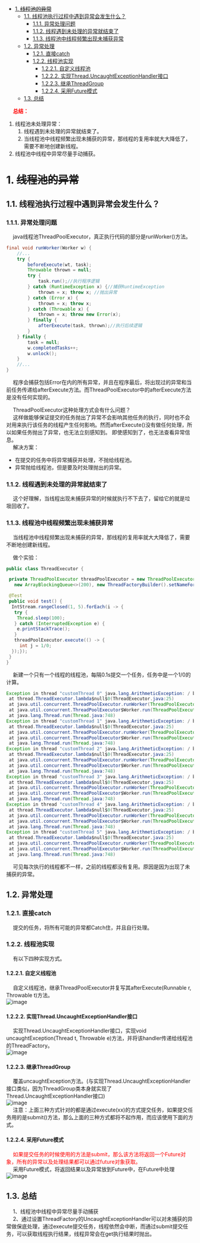 
<!-- TOC -->

- [1. ~~线程池的异常~~](#1-线程池的异常)
    - [1.1. 线程池执行过程中遇到异常会发生什么？](#11-线程池执行过程中遇到异常会发生什么)
        - [1.1.1. 异常处理问题](#111-异常处理问题)
        - [1.1.2. 线程遇到未处理的异常就结束了](#112-线程遇到未处理的异常就结束了)
        - [1.1.3. 线程池中线程频繁出现未捕获异常](#113-线程池中线程频繁出现未捕获异常)
    - [1.2. 异常处理](#12-异常处理)
        - [1.2.1. 直接catch](#121-直接catch)
        - [1.2.2. 线程池实现](#122-线程池实现)
            - [1.2.2.1. 自定义线程池](#1221-自定义线程池)
            - [1.2.2.2. 实现Thread.UncaughtExceptionHandler接口](#1222-实现threaduncaughtexceptionhandler接口)
            - [1.2.2.3. 继承ThreadGroup](#1223-继承threadgroup)
            - [1.2.2.4. 采用Future模式](#1224-采用future模式)
    - [1.3. 总结](#13-总结)

<!-- /TOC -->

&emsp; **<font color = "red">总结：</font>**  
1. 线程池未处理异常：
    1. 线程遇到未处理的异常就结束了。  
    2. 当线程池中线程频繁出现未捕获的异常，那线程的复用率就大大降低了，需要不断地创建新线程。  
2. 线程池中线程中异常尽量手动捕获。  

# 1. ~~线程池的异常~~
<!-- 
****
https://mp.weixin.qq.com/s/7pQoC9PSqN43sbfhr0IUmA
-->

## 1.1. 线程池执行过程中遇到异常会发生什么？   
### 1.1.1. 异常处理问题  
&emsp; java线程池ThreadPoolExecutor，真正执行代码的部分是runWorker()方法。  

```java
final void runWorker(Worker w) {
    //...
    try {
        beforeExecute(wt, task);
        Throwable thrown = null;
        try {
            task.run();//执行程序逻辑
        } catch (RuntimeException x) {//捕获RuntimeException
            thrown = x; throw x; //抛出异常
        } catch (Error x) {
            thrown = x; throw x;
        } catch (Throwable x) {
            thrown = x; throw new Error(x);
        } finally {
            afterExecute(task, thrown);//执行后续逻辑
        }
    } finally {
        task = null;
        w.completedTasks++;
        w.unlock();
    }
    //...
}
```
&emsp; 程序会捕获包括Error在内的所有异常，并且在程序最后，将出现过的异常和当前任务传递给afterExecute方法。而ThreadPoolExecutor中的afterExecute方法是没有任何实现的。  

&emsp; ThreadPoolExecutor这种处理方式会有什么问题？  
&emsp; 这样做能够保证提交的任务抛出了异常不会影响其他任务的执行，同时也不会对用来执行该任务的线程产生任何影响。然而afterExecute()没有做任何处理，所以如果任务抛出了异常，也无法立刻感知到。 即使感知到了，也无法查看异常信息。  
&emsp; 解决方案：  

* 在提交的任务中将异常捕获并处理，不抛给线程池。  
* 异常抛给线程池，但是要及时处理抛出的异常。  

### 1.1.2. 线程遇到未处理的异常就结束了
&emsp; 这个好理解，当线程出现未捕获异常的时候就执行不下去了，留给它的就是垃圾回收了。

### 1.1.3. 线程池中线程频繁出现未捕获异常
&emsp; 当线程池中线程频繁出现未捕获的异常，那线程的复用率就大大降低了，需要不断地创建新线程。

&emsp; 做个实验：

```java
public class ThreadExecutor {

 private ThreadPoolExecutor threadPoolExecutor = new ThreadPoolExecutor(1, 1, 60, TimeUnit.SECONDS,
   new ArrayBlockingQueue<>(200), new ThreadFactoryBuilder().setNameFormat("customThread %d").build());

 @Test
 public void test() {
  IntStream.rangeClosed(1, 5).forEach(i -> {
   try {
    Thread.sleep(100);
   } catch (InterruptedException e) {
    e.printStackTrace();
   }
   threadPoolExecutor.execute(() -> {
     int j = 1/0;
  });});
 }
}
```

&emsp; 新建一个只有一个线程的线程池，每隔0.1s提交一个任务，任务中是一个1/0的计算。

```java
Exception in thread "customThread 0" java.lang.ArithmeticException: / by zero
 at thread.ThreadExecutor.lambda$null$0(ThreadExecutor.java:25)
 at java.util.concurrent.ThreadPoolExecutor.runWorker(ThreadPoolExecutor.java:1142)
 at java.util.concurrent.ThreadPoolExecutor$Worker.run(ThreadPoolExecutor.java:617)
 at java.lang.Thread.run(Thread.java:748)
Exception in thread "customThread 1" java.lang.ArithmeticException: / by zero
 at thread.ThreadExecutor.lambda$null$0(ThreadExecutor.java:25)
 at java.util.concurrent.ThreadPoolExecutor.runWorker(ThreadPoolExecutor.java:1142)
 at java.util.concurrent.ThreadPoolExecutor$Worker.run(ThreadPoolExecutor.java:617)
 at java.lang.Thread.run(Thread.java:748)
Exception in thread "customThread 2" java.lang.ArithmeticException: / by zero
 at thread.ThreadExecutor.lambda$null$0(ThreadExecutor.java:25)
 at java.util.concurrent.ThreadPoolExecutor.runWorker(ThreadPoolExecutor.java:1142)
 at java.util.concurrent.ThreadPoolExecutor$Worker.run(ThreadPoolExecutor.java:617)
 at java.lang.Thread.run(Thread.java:748)
Exception in thread "customThread 3" java.lang.ArithmeticException: / by zero
 at thread.ThreadExecutor.lambda$null$0(ThreadExecutor.java:25)
 at java.util.concurrent.ThreadPoolExecutor.runWorker(ThreadPoolExecutor.java:1142)
 at java.util.concurrent.ThreadPoolExecutor$Worker.run(ThreadPoolExecutor.java:617)
 at java.lang.Thread.run(Thread.java:748)
Exception in thread "customThread 4" java.lang.ArithmeticException: / by zero
 at thread.ThreadExecutor.lambda$null$0(ThreadExecutor.java:25)
 at java.util.concurrent.ThreadPoolExecutor.runWorker(ThreadPoolExecutor.java:1142)
 at java.util.concurrent.ThreadPoolExecutor$Worker.run(ThreadPoolExecutor.java:617)
 at java.lang.Thread.run(Thread.java:748)
Exception in thread "customThread 5" java.lang.ArithmeticException: / by zero
 at thread.ThreadExecutor.lambda$null$0(ThreadExecutor.java:25)
 at java.util.concurrent.ThreadPoolExecutor.runWorker(ThreadPoolExecutor.java:1142)
 at java.util.concurrent.ThreadPoolExecutor$Worker.run(ThreadPoolExecutor.java:617)
 at java.lang.Thread.run(Thread.java:748)
```

&emsp; 可见每次执行的线程都不一样，之前的线程都没有复用。原因是因为出现了未捕获的异常。

## 1.2. 异常处理

### 1.2.1. 直接catch  
&emsp; 提交的任务，将所有可能的异常都Catch住，并且自行处理。  

### 1.2.2. 线程池实现  
&emsp; 有以下四种实现方式。  

#### 1.2.2.1. 自定义线程池  
&emsp; 自定义线程池，继承ThreadPoolExecutor并复写其afterExecute(Runnable r, Throwable t)方法。  
![image](http://www.wt1814.com/static/view/images/java/concurrent/threadPool-7.png)  

#### 1.2.2.2. 实现Thread.UncaughtExceptionHandler接口  
&emsp; 实现Thread.UncaughtExceptionHandler接口，实现void uncaughtException(Thread t, Throwable e)方法，并将该handler传递给线程池的ThreadFactory。  
![image](http://www.wt1814.com/static/view/images/java/concurrent/threadPool-8.png)  

#### 1.2.2.3. 继承ThreadGroup  
&emsp; 覆盖uncaughtException方法。(与实现Thread.UncaughtExceptionHandler接口类似，因为ThreadGroup类本身就实现了Thread.UncaughtExceptionHandler接口)  
![image](http://www.wt1814.com/static/view/images/java/concurrent/threadPool-9.png)  
&emsp; 注意：上面三种方式针对的都是通过execute(xx)的方式提交任务，如果提交任务用的是submit()方法，那么上面的三种方式都将不起作用，而应该使用下面的方式。  

#### 1.2.2.4. 采用Future模式  
&emsp; <font color = "red">如果提交任务的时候使用的方法是submit，那么该方法将返回一个Future对象，所有的异常以及处理结果都可以通过future对象获取。</font>  
&emsp; 采用Future模式，将返回结果以及异常放到Future中，在Future中处理  
![image](http://www.wt1814.com/static/view/images/java/concurrent/threadPool-11.png)  

## 1.3. 总结
&emsp; 1、线程池中线程中异常尽量手动捕获  
&emsp; 2、通过设置ThreadFactory的UncaughtExceptionHandler可以对未捕获的异常做保底处理，通过execute提交任务，线程依然会中断，而通过submit提交任务，可以获取线程执行结果，线程异常会在get执行结果时抛出。  

